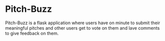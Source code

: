 # Pitch-Buzz
Pitch-Buzz is a flask application where users have on minute to submit their meaningful pitches and other users get to vote on them and lave comments to give feedback on them.
